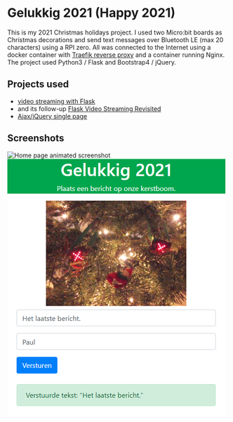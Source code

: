 # Gelukkig 2021 (Happy 2021)

This is my 2021 Christmas holidays project. I used two Micro:bit boards as Christmas decorations and send text messages over Bluetooth LE (max 20 characters) using a RPI zero. All was connected to the Internet using a docker container with [Traefik reverse proxy](https://traefik.io/) and a container running Nginx. The project used Python3 / Flask and Bootstrap4 / jQuery.

## Projects used

* [video streaming with Flask](http://blog.miguelgrinberg.com/post/video-streaming-with-flask)
* and its follow-up [Flask Video Streaming Revisited](http://blog.miguelgrinberg.com/post/flask-video-streaming-revisited)
* [Ajax/jQuery single page](https://www.youtube.com/watch?v=IZWtHsM3Y5A)

## Screenshots
![Home page animated screenshot](Gelukkig2021.gif)
![Home page screenshot](gelukkig2021-screenshot.png)

